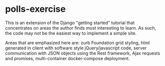 # polls-exercise

This is an extension of the Django "getting started" tutorial that concentrates on areas the author finds most interesting to learn. As such, the code may not be the easiest way to implement a simple site.

Areas that are emphasized here are: zurb Foundation grid styling, html generated in client with software style jQuery/javascript code, server communication with JSON objects using the Rest framework, Ajax requests and promises, multi-container docker-compose deployment.
